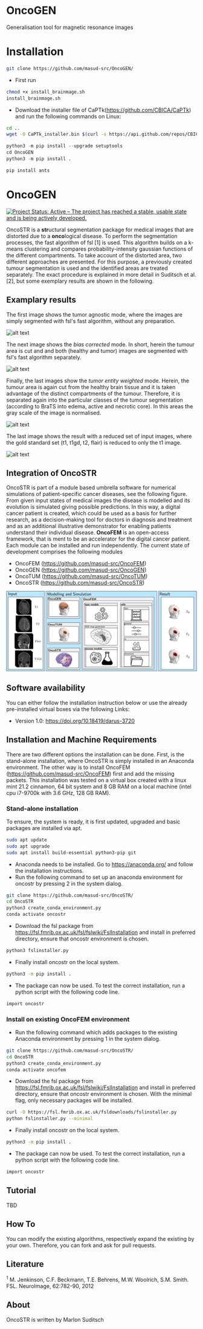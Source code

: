 # OncoGEN
Generalisation tool for magnetic resonance images


# Installation

````bash
git clone https://github.com/masud-src/OncoGEN/
````
- First run
````bash
chmod +x install_brainmage.sh
install_brainmage.sh
````
- Download the installer file of CaPTk(https://github.com/CBICA/CaPTk) and run the following commands on Linux:
````bash
cd ..
wget -O CaPTk_installer.bin $(curl -s https://api.github.com/repos/CBICA/CaPTk/releases/latest | grep "browser_download_url" | grep -E "Installer.bin" | cut -d '"' -f 4) && chmod +x CaPTk_installer.bin && ./CaPTk_installer.bin
````

```python
python3 -m pip install --upgrade setuptools
cd OncoGEN
python3 -m pip install .
```

```python
pip install ants
```

# OncoGEN
[![Project Status: Active – The project has reached a stable, usable state and is being actively developed.](https://www.repostatus.org/badges/latest/active.svg)](https://www.repostatus.org/#active) 

OncoSTR is a **str**uctural segmentation package for medical images that are distorted due to a **onco**logical disease.
To perform the segmentation processes, the fast algorithm of fsl [1] is used. This algorithm builds on a k-means 
clustering and compares probability-intensity gaussian functions of the different compartments. To take account of the
distorted area, two different approaches are presented. For this purpose, a previously created tumour segmentation is 
used and the identified areas are treated separately. The exact procedure is explained in more detail in Suditsch et 
al. [2], but some exemplary results are shown in the following.

## Examplary results

The first image shows the tumor agnostic mode, where the images are simply segmented with fsl's fast algorithm, without
any preparation.

![alt text](tumor_agnostic.png)

The next image shows the *bias corrected* mode. In short, herein the tumour area is cut and and both (healthy and tumor)
images are segmented with fsl's fast algorithm separately.

![alt text](bias_corrected.png)

Finally, the last images show the *tumor entity weighted* mode. Herein, the tumour area is again cut from the healthy
brain tissue and it is taken advantage of the distinct compartments of the tumour. Therefore, it is separated again into
the particular classes of the tumour segmentation (according to BraTS into edema, active and necrotic core). In this
areas the gray scale of the image is normalised.

![alt text](tumor_entity_weighted_1.png)

The last image shows the result with a reduced set of input images, where the gold standard set (t1, t1gd, t2, flair) is
reduced to only the t1 image.

![alt text](tumor_entity_weighted_2.png)

## Integration of OncoSTR
OncoSTR is part of a module based umbrella software for numerical simulations of patient-specific cancer diseases, see 
the following figure. From given input states of medical images the disease is modelled and its evolution is simulated 
giving possible predictions. In this way, a digital cancer patient is created, which could be used as a basis for 
further research, as a decision-making tool for doctors in diagnosis and treatment and as an additional illustrative 
demonstrator for enabling patients understand their individual disease. **OncoFEM** is an open-access framework, that is 
ment to be an accelerator for the digital cancer patient. Each module can be installed and run independently. The 
current state of development comprises the following modules

- OncoFEM (https://github.com/masud-src/OncoFEM)
- OncoGEN (https://github.com/masud-src/OncoGEN)
- OncoTUM (https://github.com/masud-src/OncoTUM)
- OncoSTR (https://github.com/masud-src/OncoSTR)

![alt text](workflow.png)
 
## Software availability

You can either follow the installation instruction below or use the already pre-installed virtual boxes via the 
following Links:

- Version 1.0:  https://doi.org/10.18419/darus-3720

## Installation and Machine Requirements

There are two different options the installation can be done. First, is the stand-alone installation, where OncoSTR is
simply installed in an Anaconda environment. The other way is to install OncoFEM (https://github.com/masud-src/OncoFEM) 
first and add the missing packets. This installation was tested on a virtual box created with a linux mint 21.2 
cinnamon, 64 bit system and 8 GB RAM on a local machine (intel cpu i7-9700k with 3.6 GHz, 128 GB RAM).

### Stand-alone installation

To ensure, the system is ready, it is first updated, upgraded and basic packages are installed via apt.
````bash
sudo apt update
sudo apt upgrade
sudo apt install build-essential python3-pip git
````
- Anaconda needs to be installed. Go to https://anaconda.org/ and follow the installation instructions.
- Run the following command to set up an anaconda environment for oncostr by pressing 2 in the system dialog.
````bash
git clone https://github.com/masud-src/OncoSTR/
cd OncoSTR
python3 create_conda_environment.py
conda activate oncostr
````
- Download the fsl package from https://fsl.fmrib.ox.ac.uk/fsl/fslwiki/FslInstallation and install in preferred 
directory, ensure that oncostr environment is chosen.
````bash
python3 fslinstaller.py
````
- Finally install oncostr on the local system.
````bash
python3 -m pip install .
````
- The package can now be used. To test the correct installation, run a python script with the following code line.
````bash
import oncostr
````

### Install on existing OncoFEM environment

- Run the following command which adds packages to the existing Anaconda environment by pressing 1 in the system dialog.
````bash
git clone https://github.com/masud-src/OncoSTR/
cd OncoSTR
python3 create_conda_environment.py
conda activate oncofem
````
- Download the fsl package from https://fsl.fmrib.ox.ac.uk/fsl/fslwiki/FslInstallation and install in preferred 
directory, ensure that oncostr environment is chosen. With the minimal flag, only necessary packages will be installed.
````bash
curl -O https://fsl.fmrib.ox.ac.uk/fsldownloads/fslinstaller.py
python fslinstaller.py --minimal
````
- Finally install oncostr on the local system.
````bash
python3 -m pip install .
````
- The package can now be used. To test the correct installation, run a python script with the following code line.
````bash
import oncostr
````

## Tutorial

TBD

## How To

You can modify the existing algorithms, respectively expand the existing by your own. Therefore, you can fork and ask 
for pull requests.

## Literature

<sup>1</sup> M. Jenkinson, C.F. Beckmann, T.E. Behrens, M.W. Woolrich, S.M. Smith. FSL. NeuroImage, 62:782-90, 2012

## About

OncoSTR is written by Marlon Suditsch
